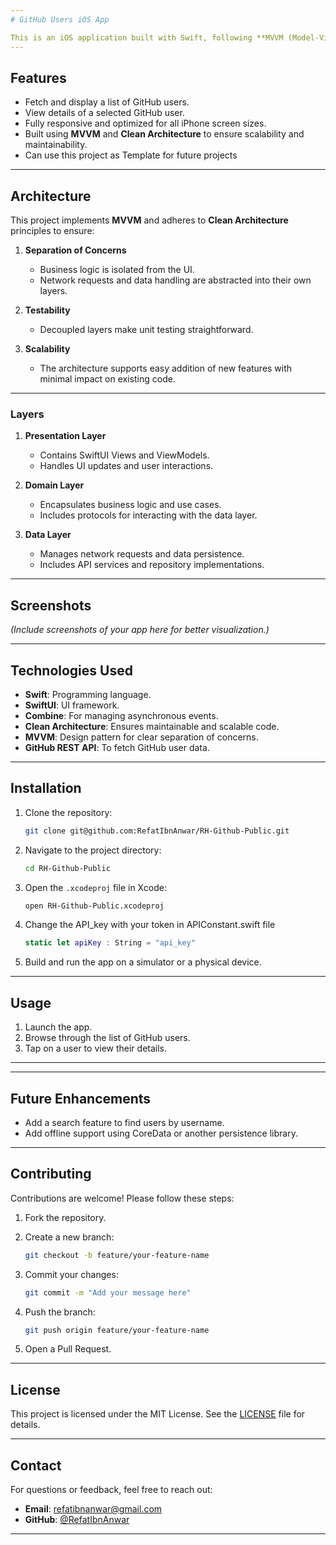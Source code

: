 ```yaml
---
# GitHub Users iOS App

This is an iOS application built with Swift, following **MVVM (Model-View-ViewModel)** design pattern and **Clean Architecture** principles. The app displays a list of GitHub users and their details in an intuitive and user-friendly interface.
---
```


## Features

- Fetch and display a list of GitHub users.
- View details of a selected GitHub user.
- Fully responsive and optimized for all iPhone screen sizes.
- Built using **MVVM** and **Clean Architecture** to ensure scalability and maintainability.
- Can use this project as Template for future projects

---

## Architecture

This project implements **MVVM** and adheres to **Clean Architecture** principles to ensure:

1. **Separation of Concerns**

   - Business logic is isolated from the UI.
   - Network requests and data handling are abstracted into their own layers.

2. **Testability**

   - Decoupled layers make unit testing straightforward.

3. **Scalability**
   - The architecture supports easy addition of new features with minimal impact on existing code.

---

### Layers

1. **Presentation Layer**

   - Contains SwiftUI Views and ViewModels.
   - Handles UI updates and user interactions.

2. **Domain Layer**

   - Encapsulates business logic and use cases.
   - Includes protocols for interacting with the data layer.

3. **Data Layer**
   - Manages network requests and data persistence.
   - Includes API services and repository implementations.

---

## Screenshots

_(Include screenshots of your app here for better visualization.)_

---

## Technologies Used

- **Swift**: Programming language.
- **SwiftUI**: UI framework.
- **Combine**: For managing asynchronous events.
- **Clean Architecture**: Ensures maintainable and scalable code.
- **MVVM**: Design pattern for clear separation of concerns.
- **GitHub REST API**: To fetch GitHub user data.

---

## Installation

1. Clone the repository:
   ```bash
   git clone git@github.com:RefatIbnAnwar/RH-Github-Public.git
   ```
2. Navigate to the project directory:
   ```bash
   cd RH-Github-Public
   ```
3. Open the `.xcodeproj` file in Xcode:
   ```bash
   open RH-Github-Public.xcodeproj
   ```
4. Change the API_key with your token in APIConstant.swift file

   ```swift
   static let apiKey : String = "api_key"

   ```

5. Build and run the app on a simulator or a physical device.

---

## Usage

1. Launch the app.
2. Browse through the list of GitHub users.
3. Tap on a user to view their details.

---

<!-- ## Unit Tests

The app includes unit tests to ensure reliability and correctness. To run the tests:

1. Open the project in Xcode.
2. Press `Command + U` to run the test suite. -->

---

## Future Enhancements

- Add a search feature to find users by username.
- Add offline support using CoreData or another persistence library.

---

## Contributing

Contributions are welcome! Please follow these steps:

1. Fork the repository.
2. Create a new branch:

   ```bash
   git checkout -b feature/your-feature-name
   ```

3. Commit your changes:
   ```bash
   git commit -m "Add your message here"
   ```
4. Push the branch:
   ```bash
   git push origin feature/your-feature-name
   ```
5. Open a Pull Request.

---

## License

This project is licensed under the MIT License. See the [LICENSE](LICENSE) file for details.

---

## Contact

For questions or feedback, feel free to reach out:

- **Email**: refatibnanwar@gmail.com
- **GitHub**: [@RefatIbnAnwar](https://github.com/RefatIbnAnwar)

---

